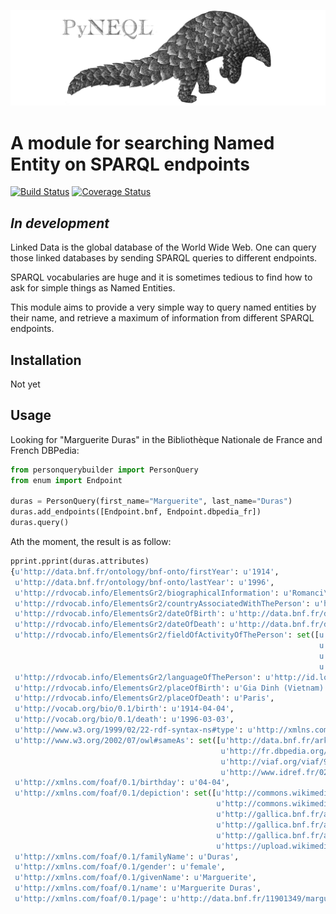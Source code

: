 ![PyNeQL](https://github.com/Valerie-Hanoka/PyNeQL/blob/master/illustration.png)


A module for searching Named Entity on SPARQL endpoints
===========================================================


[![Build Status](https://travis-ci.org/Valerie-Hanoka/PyNeQL.svg?branch=master)](https://travis-ci.org/Valerie-Hanoka/PyNeQL)
[![Coverage Status](https://coveralls.io/repos/github/Valerie-Hanoka/PyNeQL/badge.svg)](https://coveralls.io/github/Valerie-Hanoka/PyNeQL)

*In development*
---------------


Linked Data is the global database of the World Wide Web.
One can query those linked databases by sending SPARQL queries to different endpoints.

SPARQL vocabularies are huge and it is sometimes tedious to find how to ask for simple
things as Named Entities.

This module aims to provide a very simple way to query named entities by their name, and retrieve
a maximum of information from different SPARQL endpoints.

Installation
-----------

Not yet


Usage
-----

Looking for "Marguerite Duras" in the Bibliothèque Nationale de France and French DBPedia:

```python
from personquerybuilder import PersonQuery
from enum import Endpoint

duras = PersonQuery(first_name="Marguerite", last_name="Duras")
duras.add_endpoints([Endpoint.bnf, Endpoint.dbpedia_fr])
duras.query()
```


Ath the moment, the result is as follow:

```python
pprint.pprint(duras.attributes)
{u'http://data.bnf.fr/ontology/bnf-onto/firstYear': u'1914',
 u'http://data.bnf.fr/ontology/bnf-onto/lastYear': u'1996',
 u'http://rdvocab.info/ElementsGr2/biographicalInformation': u'Romanci\xe8re, cin\xe9aste et dramaturge. - Pseudonyme de Marguerite Donnadieu',
 u'http://rdvocab.info/ElementsGr2/countryAssociatedWithThePerson': u'http://id.loc.gov/vocabulary/countries/fr',
 u'http://rdvocab.info/ElementsGr2/dateOfBirth': u'http://data.bnf.fr/date/1914/',
 u'http://rdvocab.info/ElementsGr2/dateOfDeath': u'http://data.bnf.fr/date/1996/',
 u'http://rdvocab.info/ElementsGr2/fieldOfActivityOfThePerson': set([u'Audiovisuel',
                                                                     u'Litt\xe9ratures',
                                                                     u'http://dewey.info/class/791/',
                                                                     u'http://dewey.info/class/800/']),
 u'http://rdvocab.info/ElementsGr2/languageOfThePerson': u'http://id.loc.gov/vocabulary/iso639-2/fre',
 u'http://rdvocab.info/ElementsGr2/placeOfBirth': u'Gia Dinh (Vietnam)',
 u'http://rdvocab.info/ElementsGr2/placeOfDeath': u'Paris',
 u'http://vocab.org/bio/0.1/birth': u'1914-04-04',
 u'http://vocab.org/bio/0.1/death': u'1996-03-03',
 u'http://www.w3.org/1999/02/22-rdf-syntax-ns#type': u'http://xmlns.com/foaf/0.1/Person',
 u'http://www.w3.org/2002/07/owl#sameAs': set([u'http://data.bnf.fr/ark:/12148/cb119013498#about',
                                               u'http://fr.dbpedia.org/resource/Marguerite_Duras',
                                               u'http://viaf.org/viaf/97785734',
                                               u'http://www.idref.fr/027405168/id']),
 u'http://xmlns.com/foaf/0.1/birthday': u'04-04',
 u'http://xmlns.com/foaf/0.1/depiction': set([u'http://commons.wikimedia.org/wiki/Special:FilePath/Marguerite_Duras_1993.jpg',
                                              u'http://commons.wikimedia.org/wiki/Special:FilePath/Marguerite_Duras_1993.jpg?width=300',
                                              u'http://gallica.bnf.fr/ark:/12148/bpt6k3323544p.thumbnail',
                                              u'http://gallica.bnf.fr/ark:/12148/bpt6k33468995.thumbnail',
                                              u'http://gallica.bnf.fr/ark:/12148/bpt6k48048066.thumbnail',
                                              u'https://upload.wikimedia.org/wikipedia/commons/e/e9/Marguerite_Duras.png']),
 u'http://xmlns.com/foaf/0.1/familyName': u'Duras',
 u'http://xmlns.com/foaf/0.1/gender': u'female',
 u'http://xmlns.com/foaf/0.1/givenName': u'Marguerite',
 u'http://xmlns.com/foaf/0.1/name': u'Marguerite Duras',
 u'http://xmlns.com/foaf/0.1/page': u'http://data.bnf.fr/11901349/marguerite_duras/'}

```

